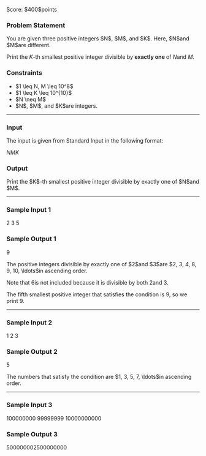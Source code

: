 
<div>

<span>

<span>

<p>
Score: $400$points
</p>

<div>

<section>

### **Problem Statement**

<p>
You are given three positive integers $N$, $M$, and $K$. Here, $N$and $M$are different.

Print the $K$-th smallest positive integer divisible by 
<strong>
exactly one
</strong>
of $N$and $M$.
</p>

</section>

</div>

<div>

<section>

### **Constraints**

<ul>

<li>
$1 \leq N, M \leq 10^8$
</li>

<li>
$1 \leq K \leq 10^{10}$
</li>

<li>
$N \neq M$
</li>

<li>
$N$, $M$, and $K$are integers.
</li>

</ul>

</section>

</div>

---

<div>

<div>

<section>

### **Input**

<p>
The input is given from Standard Input in the following format:
</p>

<div>

$N$$M$$K$
</div>

</section>

</div>

<div>

<section>

### **Output**

<p>
Print the $K$-th smallest positive integer divisible by exactly one of $N$and $M$.
</p>

</section>

</div>

</div>

---

<div>

<section>

### **Sample Input 1**

<div>

2 3 5

</div>

</section>

</div>

<div>

<section>

### **Sample Output 1**

<div>

9

</div>

<p>
The positive integers divisible by exactly one of $2$and $3$are $2, 3, 4, 8, 9, 10, \ldots$in ascending order.

Note that $6$is not included because it is divisible by both $2$and $3$.

The fifth smallest positive integer that satisfies the condition is $9$, so we print $9$.
</p>

</section>

</div>

---

<div>

<section>

### **Sample Input 2**

<div>

1 2 3

</div>

</section>

</div>

<div>

<section>

### **Sample Output 2**

<div>

5

</div>

<p>
The numbers that satisfy the condition are $1, 3, 5, 7, \ldots$in ascending order.
</p>

</section>

</div>

---

<div>

<section>

### **Sample Input 3**

<div>

100000000 99999999 10000000000

</div>

</section>

</div>

<div>

<section>

### **Sample Output 3**

<div>

500000002500000000

</div>

</section>

</div>

</span>

</span>

</div>
